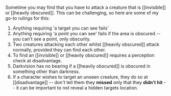 Sometime you may find that you have to attack a creature that is [[invisible]] or [[heavily obscured]]. This can be challenging, so here are some of my go-to rulings for this:
1. Anything requiring 'a target you can see fails'
2. Anything requiring 'a point you can see' fails if the area is obscured -- you can't see a point, only obscurity.
3. Two creatures attacking each other whilst [[heavily obscured]] attack normally, provided they can find each other.
4. To find an [[invisible]] or [[heavily obscured]] requires a perception check at disadvantage. 
5. Darkvision has no bearing if a [[heavily obscured]] is obscured in something other than darkness. 
6. If a character wishes to target an unseen creature, they do so at [[disadvantage]] -- don't tell them they **missed** only that they **didn't hit** -- it can be important to not reveal a hidden targets location. 